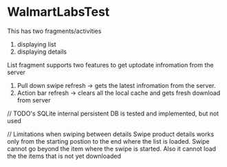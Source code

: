 # WalmartLabsTest
This has two fragments/activities 
1) displaying list
2) displaying details

List fragment supports two features to get uptodate infromation from the server
1. Pull down swipe refresh -> gets the latest infromation from the server. 
2. Action bar refresh -> clears all the local cache and gets fresh download from server

// TODO's
SQLite internal persistent DB is tested and implemented, but not used

// Limitations when swiping between details
Swipe product details works only from the starting postion to the end where the list is loaded.
Swipe cannot go beyond the item where the swipe is started.
Also it cannot load the the items that is not yet downloaded
